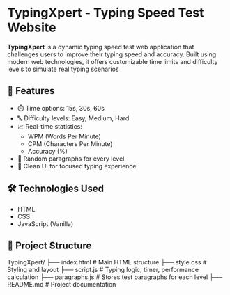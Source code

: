 # TypingXpert - Typing Speed Test Website

**TypingXpert** is a dynamic typing speed test web application that challenges users to improve their typing speed and accuracy. Built using modern web technologies, it offers customizable time limits and difficulty levels to simulate real typing scenarios

## 🚀 Features

- ⏱️ Time options: 15s, 30s, 60s
- 🔤 Difficulty levels: Easy, Medium, Hard
- 📈 Real-time statistics: 
  - WPM (Words Per Minute)
  - CPM (Characters Per Minute)
  - Accuracy (%)
- 📃 Random paragraphs for every level
- 🧠 Clean UI for focused typing experience

## 🛠️ Technologies Used

- HTML
- CSS
- JavaScript (Vanilla)

## 📂 Project Structure
TypingXpert/
├── index.html # Main HTML structure
├── style.css # Styling and layout
├── script.js # Typing logic, timer, performance calculation
├── paragraphs.js # Stores test paragraphs for each level
├── README.md # Project documentation
